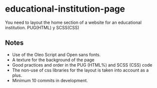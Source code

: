 # educational-institution-page
You need to layout the home section of a website for an educational institution. PUG(HTML) y SCSS(CSS)

## Notes

- Use of the Oleo Script and Open sans fonts.
- A texture for the background of the page
- Good practices and order in the PUG (HTML%) and SCSS (CSS) code
- The non-use of css libraries for the layout is taken into account as a plus.
- Minimum 10 commits in development.